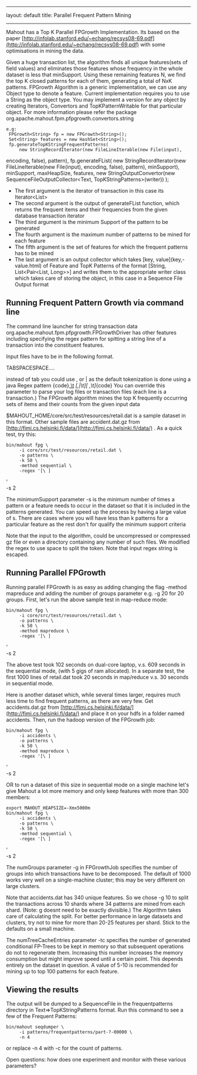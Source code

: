 <!--
 Licensed to the Apache Software Foundation (ASF) under one or more
 contributor license agreements.  See the NOTICE file distributed with
 this work for additional information regarding copyright ownership.
 The ASF licenses this file to You under the Apache License, Version 2.0
 (the "License"); you may not use this file except in compliance with
 the License.  You may obtain a copy of the License at

     http://www.apache.org/licenses/LICENSE-2.0

 Unless required by applicable law or agreed to in writing, software
 distributed under the License is distributed on an "AS IS" BASIS,
 WITHOUT WARRANTIES OR CONDITIONS OF ANY KIND, either express or implied.
 See the License for the specific language governing permissions and
 limitations under the License.
-->
---
layout: default
title: Parallel Frequent Pattern Mining

    
---
Mahout has a Top K Parallel FPGrowth Implementation. Its based on the paper [http://infolab.stanford.edu/~echang/recsys08-69.pdf](http://infolab.stanford.edu/~echang/recsys08-69.pdf)
 with some optimisations in mining the data.

Given a huge transaction list, the algorithm finds all unique features(sets
of field values) and eliminates those features whose frequency in the whole
dataset is less that minSupport. Using these remaining features N, we find
the top K closed patterns for each of them, generating a total of NxK
patterns. FPGrowth Algorithm is a generic implementation, we can use any
Object type to denote a feature. Current implementation requires you to use
a String as the object type. You may implement a version for any object by
creating Iterators, Convertors and TopKPatternWritable for that particular
object. For more information please refer the package
org.apache.mahout.fpm.pfpgrowth.convertors.string

    e.g:
     FPGrowth<String> fp = new FPGrowth<String>();
     Set<String> features = new HashSet<String>();
     fp.generateTopKStringFrequentPatterns(
         new StringRecordIterator(new FileLineIterable(new File(input),
encoding, false), pattern),
    	fp.generateFList(
    	  new StringRecordIterator(new FileLineIterable(new File(input),
encoding, false), pattern), minSupport),
    	 minSupport,
    	maxHeapSize,
    	features,
    	new StringOutputConvertor(new SequenceFileOutputCollector<Text,
TopKStringPatterns>(writer))
      );

* The first argument is the iterator of transaction in this case its
Iterator<List<String>>
* The second argument is the output of generateFList function, which
returns the frequent items and their frequencies from the given database
transaction iterator
* The third argument is the minimum Support of the pattern to be generated
* The fourth argument is the maximum number of patterns to be mined for
each feature
* The fifth argument is the set of features for which the frequent patterns
has to be mined
* The last argument is an output collector which takes \[key, value\](key,-value\.html)
 of Feature and TopK Patterns of the format \[String,
List<Pair<List<String>, Long>>\] and writes them to the appropriate writer
class which takes care of storing the object, in this case in a Sequence
File Output format

<a name="ParallelFrequentPatternMining-RunningFrequentPatternGrowthviacommandline"></a>
## Running Frequent Pattern Growth via command line

The command line launcher for string transaction data
org.apache.mahout.fpm.pfpgrowth.FPGrowthDriver has other features including
specifying the regex pattern for spitting a string line of a transaction
into the constituent features.

Input files have to be in the following format.

<optional document id>TAB<TOKEN1>SPACE<TOKEN2>SPACE....

instead of tab you could use , or \| as the default tokenization is done using a java Regex pattern {code}[,\t](,\t.html)
*[,|\t][ ,\t]*{code}
You can override this parameter to parse your log files or transaction
files (each line is a transaction.) The FPGrowth algorithm mines the top K
frequently occurring sets of items and their counts from the given input
data

$MAHOUT_HOME/core/src/test/resources/retail.dat is a sample dataset in this
format. 
Other sample files are accident.dat.gz from [http://fimi.cs.helsinki.fi/data/](http://fimi.cs.helsinki.fi/data/)
. As a quick test, try this:


    bin/mahout fpg \
         -i core/src/test/resources/retail.dat \
         -o patterns \
         -k 50 \
         -method sequential \
         -regex '[\ ]
' \
         -s 2


The minimumSupport parameter \-s is the minimum number of times a pattern
or a feature needs to occur in the dataset so that it is included in the
patterns generated. You can speed up the process by having a large value of
s. There are cases where you will have less than k patterns for a
particular feature as the rest don't for qualify the minimum support
criteria

Note that the input to the algorithm, could be uncompressed or compressed
gz file or even a directory containing any number of such files.
We modified the regex to use space to split the token. Note that input
regex string is escaped.

<a name="ParallelFrequentPatternMining-RunningParallelFPGrowth"></a>
## Running Parallel FPGrowth

Running parallel FPGrowth is as easy as adding changing the flag \-method
mapreduce and adding the number of groups parameter e.g. \-g 20 for 20
groups. First, let's run the above sample test in map-reduce mode:

    bin/mahout fpg \
         -i core/src/test/resources/retail.dat \
         -o patterns \
         -k 50 \
         -method mapreduce \
         -regex '[\ ]
' \
         -s 2

The above test took 102 seconds on dual-core laptop, v.s. 609 seconds in
the sequential mode, (with 5 gigs of ram allocated). In a separate test,
the first 1000 lines of retail.dat took 20 seconds in map/reduce v.s. 30
seconds in sequential mode.

Here is another dataset which, while several times larger, requires much
less time to find frequent patterns, as there are very few. Get
accidents.dat.gz from [http://fimi.cs.helsinki.fi/data/](http://fimi.cs.helsinki.fi/data/)
 and place it on your hdfs in a folder named accidents. Then, run the
hadoop version of the FPGrowth job:

    bin/mahout fpg \
         -i accidents \
         -o patterns \
         -k 50 \
         -method mapreduce \
         -regex '[\ ]
' \
         -s 2


OR to run a dataset of this size in sequential mode on a single machine
let's give Mahout a lot more memory and only keep features with more than
300 members:

    export MAHOUT_HEAPSIZE=-Xmx5000m
    bin/mahout fpg \
         -i accidents \
         -o patterns \
         -k 50 \
         -method sequential \
         -regex '[\ ]
' \
         -s 2



The numGroups parameter \-g in FPGrowthJob specifies the number of groups
into which transactions have to be decomposed. The default of 1000 works
very well on a single-machine cluster; this may be very different on large
clusters.

Note that accidents.dat has 340 unique features. So we chose \-g 10 to
split the transactions across 10 shards where 34 patterns are mined from
each shard. (Note: g doesnt need to be exactly divisible.) The Algorithm
takes care of calculating the split. For better performance in large
datasets and clusters, try not to mine for more than 20-25 features per
shard. Stick to the defaults on a small machine.

The numTreeCacheEntries parameter \-tc specifies the number of generated
conditional FP-Trees to be kept in memory so that subsequent operations do
not to regenerate them. Increasing this number increases the memory
consumption but might improve speed until a certain point. This depends
entirely on the dataset in question. A value of 5-10 is recommended for
mining up to top 100 patterns for each feature.

<a name="ParallelFrequentPatternMining-Viewingtheresults"></a>
## Viewing the results
The output will be dumped to a SequenceFile in the frequentpatterns
directory in Text=>TopKStringPatterns format. Run this command to see a few
of the Frequent Patterns:

    bin/mahout seqdumper \
         -i patterns/frequentpatterns/part-?-00000 \
         -n 4

or replace -n 4 with -c for the count of patterns.
 
Open questions: how does one experiment and monitor with these various
parameters?
